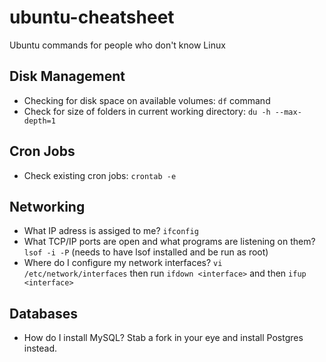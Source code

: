 ubuntu-cheatsheet
=================

Ubuntu commands for people who don't know Linux

## Disk Management

* Checking for disk space on available volumes: `df` command
* Check for size of folders in current working directory: `du -h --max-depth=1`


## Cron Jobs
* Check existing cron jobs: `crontab -e`

## Networking
* What IP adress is assiged to me? `ifconfig`
* What TCP/IP ports are open and what programs are listening on them? `lsof -i -P` (needs to have lsof installed and be run as root)
* Where do I configure my network interfaces? `vi /etc/network/interfaces` then run `ifdown <interface>` and then `ifup <interface>`

## Databases
* How do I install MySQL? Stab a fork in your eye and install Postgres instead.
